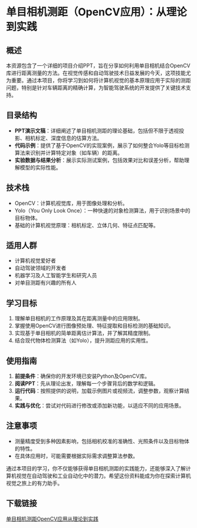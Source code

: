 # 单目相机测距（OpenCV应用）：从理论到实践

## 概述
本资源包含了一个详细的项目介绍PPT，旨在分享如何利用单目相机结合OpenCV库进行距离测量的方法。在视觉传感和自动驾驶技术日益发展的今天，这项技能尤为重要。通过本项目，你将学习到如何将计算机视觉的基本原理应用于实际的测距问题，特别是针对车辆距离的精确计算，为智能驾驶系统的开发提供了关键技术支持。

## 目录结构
- **PPT演示文稿**：详细阐述了单目相机测距的理论基础，包括但不限于透视投影、相机标定、深度信息的估算方法。
- **代码示例**：提供了基于OpenCV的实现案例，展示了如何整合Yolo等目标检测算法来识别并计算特定对象（如车辆）的距离。
- **实验数据与结果分析**：展示实际测试案例，包括效果对比和误差分析，帮助理解模型的实际性能。

## 技术栈
- OpenCV：计算机视觉库，用于图像处理和分析。
- Yolo（You Only Look Once）：一种快速的对象检测算法，用于识别场景中的目标物体。
- 基础的计算机视觉原理：相机标定、立体几何、特征点匹配等。

## 适用人群
- 计算机视觉爱好者
- 自动驾驶领域的开发者
- 机器学习及人工智能学生和研究人员
- 对单目测距有兴趣的所有人

## 学习目标
1. 理解单目相机的工作原理及其在距离测量中的应用限制。
2. 掌握使用OpenCV进行图像预处理、特征提取和目标检测的基础知识。
3. 实现基于单目相机的简单距离估计算法，并了解其精度限制。
4. 结合现代物体检测算法（如Yolo），提升测距应用的实用性。

## 使用指南
1. **前提条件**：确保你的开发环境已安装Python及OpenCV库。
2. **阅读PPT**：先从理论出发，理解每一个步骤背后的数学和逻辑。
3. **运行代码**：按照提供的说明，加载示例图片或视频流，调整参数，观察计算结果。
4. **实践与优化**：尝试对代码进行修改或添加新功能，以适应不同的应用场景。

## 注意事项
- 测量精度受到多种因素影响，包括相机校准的准确性、光照条件以及目标物体的特性。
- 在具体应用时，可能需要根据实际需求调整算法参数。

通过本项目的学习，你不仅能够获得单目相机测距的实践能力，还能够深入了解计算机视觉在自动驾驶和工业自动化中的潜力。希望这份资料能成为你在探索计算机视觉之旅上的有力助手。

## 下载链接

[单目相机测距OpenCV应用从理论到实践](https://pan.quark.cn/s/a21cea82e446)